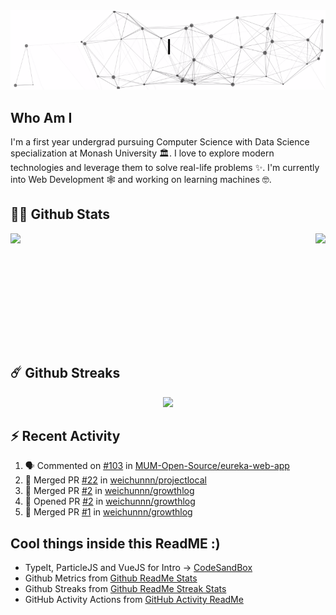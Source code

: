 <div align="center">
  <img src="intro.gif"/>
</div>

## Who Am I

I'm a first year undergrad pursuing Computer Science with Data Science specialization at Monash University 🏛. I love to explore modern technologies and leverage them to solve real-life problems ✨. I'm currently into Web Development 🕸️ and working on learning machines 🤓.

## 🧑‍🚀 Github Stats

<div style="display:flex; justify-content:space-between;">
  <img height='180em' src="https://github-readme-stats.vercel.app/api?username=weichunnn&count_private=true&show_icons=true&theme=radical&locale=en&include_all_commits=true&border_radius=15&hide_border=true"/>
  <img height='180em'src="https://github-readme-stats.vercel.app/api/top-langs/?username=anuraghazra&layout=compact&theme=radical&border_radius=15&hide_border=true"/>
</div>

## ☄️ Github Streaks

<div align="center">
  <img height='180em' src="https://github-readme-streak-stats.herokuapp.com/?user=weichunnn&theme=radical&hide_border=true" />
</div>

## ⚡ Recent Activity

<!--START_SECTION:activity-->
1. 🗣 Commented on [#103](https://github.com/MUM-Open-Source/eureka-web-app/issues/103) in [MUM-Open-Source/eureka-web-app](https://github.com/MUM-Open-Source/eureka-web-app)
2. 🎉 Merged PR [#22](https://github.com/weichunnn/projectlocal/pull/22) in [weichunnn/projectlocal](https://github.com/weichunnn/projectlocal)
3. 🎉 Merged PR [#2](https://github.com/weichunnn/growthlog/pull/2) in [weichunnn/growthlog](https://github.com/weichunnn/growthlog)
4. 💪 Opened PR [#2](https://github.com/weichunnn/growthlog/pull/2) in [weichunnn/growthlog](https://github.com/weichunnn/growthlog)
5. 🎉 Merged PR [#1](https://github.com/weichunnn/growthlog/pull/1) in [weichunnn/growthlog](https://github.com/weichunnn/growthlog)
<!--END_SECTION:activity-->

## Cool things inside this ReadME :)

- TypeIt, ParticleJS and VueJS for Intro -> [CodeSandBox](https://codesandbox.io/s/readme-intro-7hhv5)
- Github Metrics from [Github ReadMe Stats](https://github.com/anuraghazra/github-readme-stats)
- Github Streaks from [Github ReadMe Streak Stats](https://github.com/DenverCoder1/github-readme-streak-stats)
- GitHub Activity Actions from [GitHub Activity ReadMe](https://github.com/jamesgeorge007/github-activity-readme)
